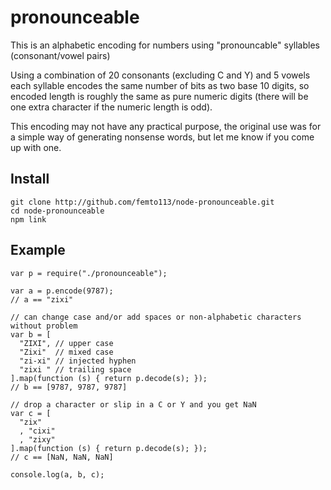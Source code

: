 # pronounceable

This is an alphabetic encoding for numbers using "pronouncable" syllables (consonant/vowel pairs)

Using a combination of 20 consonants (excluding C and Y) and 5 vowels each syllable encodes the same
number of bits as two base 10 digits, so encoded length is roughly the same as pure
numeric digits (there will be one extra character if the numeric length is odd).

This encoding may not have any practical purpose, the original use was for
a simple way of generating nonsense words, but let me know if you come up with one.  

## Install

    git clone http://github.com/femto113/node-pronounceable.git
    cd node-pronounceable
    npm link

## Example

    var p = require("./pronounceable");

    var a = p.encode(9787);
    // a == "zixi"

    // can change case and/or add spaces or non-alphabetic characters without problem
    var b = [
      "ZIXI", // upper case
      "Zixi"  // mixed case
      "zi-xi" // injected hyphen
      "zixi " // trailing space
    ].map(function (s) { return p.decode(s); });
    // b == [9787, 9787, 9787]

    // drop a character or slip in a C or Y and you get NaN
    var c = [
      "zix"
      , "cixi"
      , "zixy"
    ].map(function (s) { return p.decode(s); });
    // c == [NaN, NaN, NaN]

    console.log(a, b, c);
